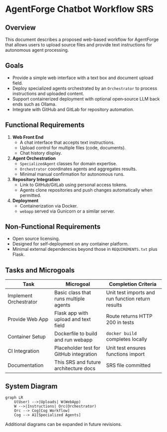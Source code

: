 # AgentForge Chatbot Workflow SRS

## Overview
This document describes a proposed web-based workflow for AgentForge that allows users to upload source files and provide text instructions for autonomous agent processing.

## Goals
- Provide a simple web interface with a text box and document upload field.
- Deploy specialized agents orchestrated by an `Orchestrator` to process instructions and uploaded content.
- Support containerized deployment with optional open‑source LLM back ends such as Ollama.
- Integrate with GitHub and GitLab for repository automation.

## Functional Requirements
1. **Web Front End**
   - A chat interface that accepts text instructions.
   - Upload control for multiple files (code, documents).
   - Chat history display.
2. **Agent Orchestration**
   - `SpecializedAgent` classes for domain expertise.
   - `Orchestrator` coordinates agents and aggregates results.
   - Minimal manual confirmation for autonomous runs.
3. **Repository Integration**
   - Link to GitHub/GitLab using personal access tokens.
   - Agents clone repositories and push changes automatically when permitted.
4. **Deployment**
   - Containerization via Docker.
   - `webapp` served via Gunicorn or a similar server.

## Non‑Functional Requirements
- Open source licensing.
- Designed for self‑deployment on any container platform.
- Minimal external dependencies beyond those in `REQUIREMENTS.txt` plus Flask.

## Tasks and Microgoals
| Task | Microgoal | Completion Criteria |
|------|-----------|--------------------|
|Implement Orchestrator|Basic class that runs multiple agents|Unit test imports and run function return results|
|Provide Web App|Flask app with upload and text field|Route returns HTTP 200 in tests|
|Container Setup|Dockerfile to build and run webapp|`docker build` completes locally|
|CI Integration|Placeholder test for GitHub integration|Unit test ensures functions import|
|Documentation|This SRS and future architecture docs|SRS file committed|


## System Diagram
```mermaid
graph LR
    U(User) -->|Uploads| W(WebApp)
    W -->|Instructions| Orc(Orchestrator)
    Orc --> Cog[Cog Workflow]
    Cog --> A1[Specialized Agents]
```

Additional diagrams can be expanded in future revisions.
